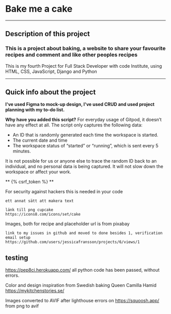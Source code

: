 # Bake me a cake
------
Description of this project
------
### This is a project about baking, a website to share your favourite recipes and comment and like other peoples recipes
This is my fourth Project for Full Stack Developer with code Institute, using HTML, CSS, JavaScript, Django and Python

------

## Quick info about the project

**I've used Figma to mock-up design, I've used CRUD and used project planning with my to-do list.** 

**Why have you added this script?**
For everyday usage of Gitpod, it doesn’t have any effect at all. The script only captures the following data:

- An ID that is randomly generated each time the workspace is started.
- The current date and time
- The workspace status of “started” or “running”, which is sent every 5 minutes.

It is not possible for us or anyone else to trace the random ID back to an individual, and no personal data is being captured. It will not slow down the workspace or affect your work.


** {% csrf_token %} **

For security against hackers this is needed in your code 

```
ett annat sätt att makera text
```

```
länk till png cupcake
https://icons8.com/icons/set/cake
```

Images, both for recipe and placeholder url is from pixabay 

```
link to my issues in github and moved to done besides 1, verification email setup
https://github.com/users/jessicafransson/projects/6/views/1
```

## testing

https://pep8ci.herokuapp.com/ all python code has been passed, without errors. 

Color and design inspiration from Swedish baking Queen Camilla Hamid
https://mykitchenstories.se/

Images converted to AVIF after lighthouse errors on https://squoosh.app/ from png to avif